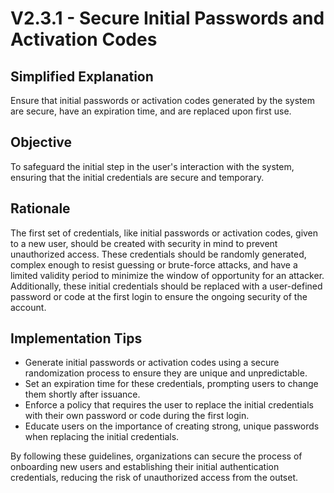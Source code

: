 # V2.3.1 - Secure Initial Passwords and Activation Codes

## Simplified Explanation

Ensure that initial passwords or activation codes generated by the system are secure, have an expiration time, and are replaced upon first use.

## Objective

To safeguard the initial step in the user's interaction with the system, ensuring that the initial credentials are secure and temporary.

## Rationale

The first set of credentials, like initial passwords or activation codes, given to a new user, should be created with security in mind to prevent unauthorized access. These credentials should be randomly generated, complex enough to resist guessing or brute-force attacks, and have a limited validity period to minimize the window of opportunity for an attacker. Additionally, these initial credentials should be replaced with a user-defined password or code at the first login to ensure the ongoing security of the account.

## Implementation Tips

- Generate initial passwords or activation codes using a secure randomization process to ensure they are unique and unpredictable.
- Set an expiration time for these credentials, prompting users to change them shortly after issuance.
- Enforce a policy that requires the user to replace the initial credentials with their own password or code during the first login.
- Educate users on the importance of creating strong, unique passwords when replacing the initial credentials.

By following these guidelines, organizations can secure the process of onboarding new users and establishing their initial authentication credentials, reducing the risk of unauthorized access from the outset.
